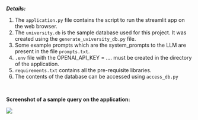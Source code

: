 ***Details:***

1. The `application.py` file contains the script to run the streamlit app on the web browser.
2. The `university.db` is the sample database used for this project. It was created using the `generate_uviversity_db.py` file.
3. Some example prompts which are the system_prompts to the LLM are present in the file `prompts.txt`.
4. `.env` file with the OPENAI_API_KEY = .... must be created in the directory of the application.
5. `requirements.txt` contains all the pre-requisite libraries.
6. The contents of the database can be accessed using `access_db.py`

&nbsp;
&nbsp;


**Screenshot of a sample query on the application:**


![](https://github.com/Rakshith-Ram/LLM_SQL_generator/blob/main/SQL-Query-Generator.png)
